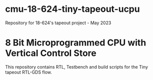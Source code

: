# cmu-18-624-tiny-tapeout-ucpu
Repository for 18-624's tapeout project - May 2023

# 8 Bit Microprogrammed CPU with Vertical Control Store

This repository contains RTL, Testbench and build scripts for the Tiny tapeout RTL-GDS flow.